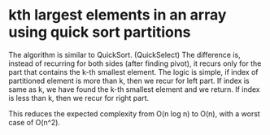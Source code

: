 # kth largest elements in an array using quick sort partitions

The algorithm is similar to QuickSort. (QuickSelect)
The difference is, instead of recurring for both sides (after finding pivot), it recurs only for the part that contains the k-th smallest element. 
The logic is simple, if index of partitioned element is more than k, then we recur for left part. If index is same as k, we have found the k-th smallest element and we return. If index is less than k, then we recur for right part. 

This reduces the expected complexity from O(n log n) to O(n), with a worst case of O(n^2).
